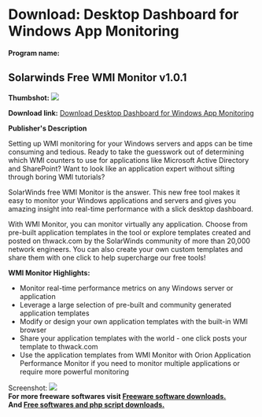 # Download: Desktop Dashboard for Windows App Monitoring

**Program name:**

## Solarwinds Free WMI Monitor v1.0.1

  
**Thumbshot:** ![](http://www.freewarefiles.com/screenshot/freewmimonitor_md.jpg)   
  
**Download link:** [Download Desktop Dashboard for Windows App Monitoring](http://freesoftwares.boysofts.com/Free-WMI-Monitor_program_51200.html)  
  


**Publisher's Description**  
  


Setting up WMI monitoring for your Windows servers and apps can be time consuming and tedious. Ready to take the guesswork out of determining which WMI counters to use for applications like Microsoft Active Directory and SharePoint? Want to look like an application expert without sifting through boring WMI tutorials? 

SolarWinds free WMI Monitor is the answer. This new free tool makes it easy to monitor your Windows applications and servers and gives you amazing insight into real-time performance with a slick desktop dashboard.

With WMI Monitor, you can monitor virtually any application. Choose from pre-built application templates in the tool or explore templates created and posted on thwack.com by the SolarWinds community of more than 20,000 network engineers. You can also create your own custom templates and share them with one click to help supercharge our free tools!

**WMI Monitor Highlights:**

  * Monitor real-time performance metrics on any Windows server or application 
  * Leverage a large selection of pre-built and community generated application templates 
  * Modify or design your own application templates with the built-in WMI browser 
  * Share your application templates with the world - one click posts your template to thwack.com 
  * Use the application templates from WMI Monitor with Orion Application Performance Monitor if you need to monitor multiple applications or require more powerful monitoring 

  
  
Screenshot: ![](http://www.freewarefiles.com/screenshot/freewmimonitor.jpg)   
**For more freeware softwares visit [Freeware software downloads.](http://freesoftwares.boysofts.com/)**   
**And [Free softwares and php script downloads.](http://www.boysofts.com/)**
